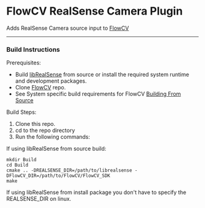 # FlowCV RealSense Camera Plugin

Adds RealSense Camera source input to [FlowCV](https://github.com/FlowCV-org/FlowCV)

---

### Build Instructions

Prerequisites:

* Build [libRealSense](https://github.com/IntelRealSense/librealsense) from source or install the required system runtime and development packages.
* Clone [FlowCV](https://github.com/FlowCV-org/FlowCV) repo.
* See System specific build requirements for FlowCV [Building From Source](http://docs.flowcv.org/building_source/build_from_source.html)


Build Steps:
1. Clone this repo.
2. cd to the repo directory
3. Run the following commands:

If using libRealSense from source build:
```shell
mkdir Build
cd Build
cmake .. -DREALSENSE_DIR=/path/to/librealsense -DFlowCV_DIR=/path/to/FlowCV/FlowCV_SDK
make
```

If using libRealSense from install package you don't have to specify the REALSENSE_DIR on linux.


